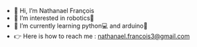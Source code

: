 - 👋 Hi, I’m Nathanael François
- 👀 I’m interested in robotics🤖 
- 🌱 I’m currently learning python💻 and arduino🪫
- 👉 Here is how to reach me : nathanael.francois3@gmail.com
<!---
nathanael-francois-3/nathanael-francois-3 is a ✨ special ✨ repository because its `README.md` (this file) appears on your GitHub profile.
You can click the Preview link to take a look at your changes.
--->
